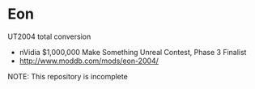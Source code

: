 # Eon

UT2004 total conversion
*	nVidia $1,000,000 Make Something Unreal Contest, Phase 3 Finalist 
* http://www.moddb.com/mods/eon-2004/

NOTE: This repository is incomplete


